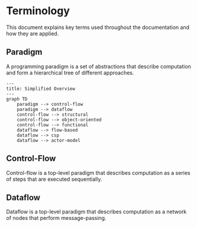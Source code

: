 # Terminology

This document explains key terms used throughout the documentation and how they are applied.

## Paradigm

A programming paradigm is a set of abstractions that describe computation and form a hierarchical tree of different approaches.

```mermaid
---
title: Simplified Overview
---
graph TD
    paradigm --> control-flow
    paradigm --> dataflow
    control-flow --> structural
    control-flow --> object-oriented
    control-flow --> functional
    dataflow --> flow-based
    dataflow --> csp
    dataflow --> actor-model
```

## Control-Flow

Control-flow is a top-level paradigm that describes computation as a series of steps that are executed sequentially.

## Dataflow

Dataflow is a top-level paradigm that describes computation as a network of nodes that perform message-passing.
